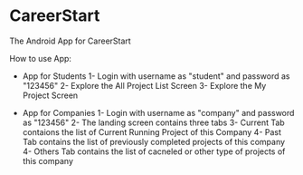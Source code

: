 # CareerStart
 The Android App for CareerStart
 
 
 How to use App:
 
 - App for Students
    1- Login with username as "student" and password as "123456"
    2- Explore the All Project List Screen
    3- Explore the My Project Screen
    
 - App for Companies
    1- Login with username as "company" and password as "123456"
    2- The landing screen contains three tabs
    3- Current Tab contaions the list of Current Running Project of this Company
    4- Past Tab contains the list of previously completed projects of this company
    4- Others Tab contains the list of cacneled or other type of projects of this company
